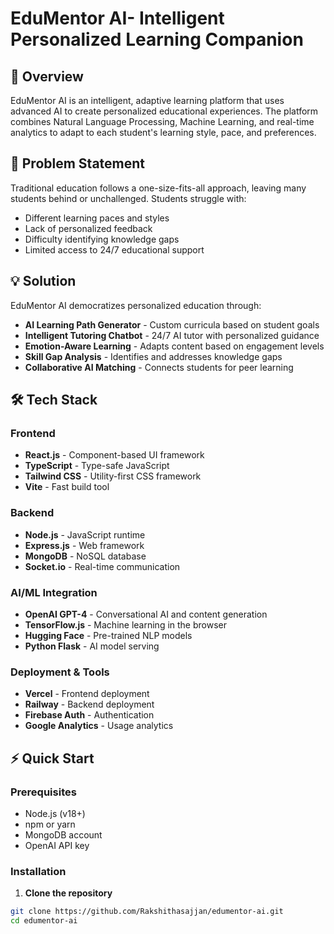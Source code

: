 # EduMentor AI- Intelligent Personalized Learning Companion

## 🌟 Overview

EduMentor AI is an intelligent, adaptive learning platform that uses advanced AI to create personalized educational experiences. The platform combines Natural Language Processing, Machine Learning, and real-time analytics to adapt to each student's learning style, pace, and preferences.

## 🎯 Problem Statement

Traditional education follows a one-size-fits-all approach, leaving many students behind or unchallenged. Students struggle with:
- Different learning paces and styles
- Lack of personalized feedback  
- Difficulty identifying knowledge gaps
- Limited access to 24/7 educational support

## 💡 Solution

EduMentor AI democratizes personalized education through:
- **AI Learning Path Generator** - Custom curricula based on student goals
- **Intelligent Tutoring Chatbot** - 24/7 AI tutor with personalized guidance
- **Emotion-Aware Learning** - Adapts content based on engagement levels
- **Skill Gap Analysis** - Identifies and addresses knowledge gaps
- **Collaborative AI Matching** - Connects students for peer learning

## 🛠️ Tech Stack

### Frontend
- **React.js** - Component-based UI framework
- **TypeScript** - Type-safe JavaScript
- **Tailwind CSS** - Utility-first CSS framework
- **Vite** - Fast build tool

### Backend
- **Node.js** - JavaScript runtime
- **Express.js** - Web framework
- **MongoDB** - NoSQL database
- **Socket.io** - Real-time communication

### AI/ML Integration
- **OpenAI GPT-4** - Conversational AI and content generation
- **TensorFlow.js** - Machine learning in the browser
- **Hugging Face** - Pre-trained NLP models
- **Python Flask** - AI model serving

### Deployment & Tools
- **Vercel** - Frontend deployment
- **Railway** - Backend deployment
- **Firebase Auth** - Authentication
- **Google Analytics** - Usage analytics

## ⚡ Quick Start

### Prerequisites
- Node.js (v18+)
- npm or yarn
- MongoDB account
- OpenAI API key

### Installation

1. **Clone the repository**
```bash
git clone https://github.com/Rakshithasajjan/edumentor-ai.git
cd edumentor-ai                          
